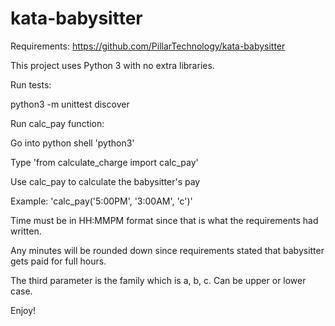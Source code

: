 # kata-babysitter

Requirements: https://github.com/PillarTechnology/kata-babysitter

This project uses Python 3 with no extra libraries.


Run tests:

  python3 -m unittest discover


Run calc_pay function:

  Go into python shell 'python3'

  Type 'from calculate_charge import calc_pay'

  Use calc_pay to calculate the babysitter's pay

  Example: 'calc_pay('5:00PM', '3:00AM', 'c')'

  Time must be in HH:MMPM format since that is what the requirements had written.

  Any minutes will be rounded down since requirements stated that babysitter gets paid for full hours.

  The third parameter is the family which is a, b, c. Can be upper or lower case.


  Enjoy!
